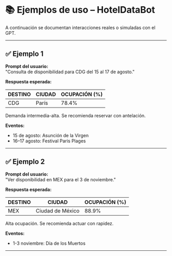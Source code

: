 # 📚 Ejemplos de uso – HotelDataBot

A continuación se documentan interacciones reales o simuladas con el GPT.

---

## ✅ Ejemplo 1

**Prompt del usuario:**  
"Consulta de disponibilidad para CDG del 15 al 17 de agosto."

**Respuesta esperada:**

| DESTINO | CIUDAD | OCUPACIÓN (%) |
| ------- | ------ | ------------- |
| CDG     | París  | 78.4%         |

Demanda intermedia-alta. Se recomienda reservar con antelación.

**Eventos:**
- 15 de agosto: Asunción de la Virgen
- 16–17 agosto: Festival Paris Plages

---

## ✅ Ejemplo 2

**Prompt del usuario:**  
"Ver disponibilidad en MEX para el 3 de noviembre."

**Respuesta esperada:**

| DESTINO | CIUDAD           | OCUPACIÓN (%) |
| ------- | ---------------- | ------------- |
| MEX     | Ciudad de México | 88.9%         |

Alta ocupación. Se recomienda actuar con rapidez.

**Eventos:**
- 1-3 noviembre: Día de los Muertos

---
